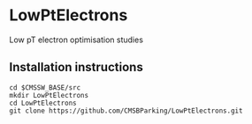 # LowPtElectrons
Low pT electron optimisation studies

## Installation instructions
```
cd $CMSSW_BASE/src
mkdir LowPtElectrons
cd LowPtElectrons
git clone https://github.com/CMSBParking/LowPtElectrons.git
```

